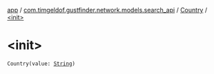 [app](../../index.md) / [com.timgeldof.gustfinder.network.models.search_api](../index.md) / [Country](index.md) / [&lt;init&gt;](./-init-.md)

# &lt;init&gt;

`Country(value: `[`String`](https://kotlinlang.org/api/latest/jvm/stdlib/kotlin/-string/index.html)`)`